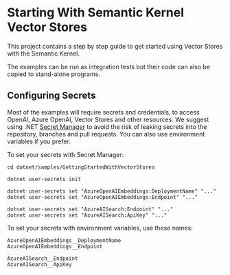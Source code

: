 # Starting With Semantic Kernel Vector Stores

This project contains a step by step guide to get started using Vector Stores with the Semantic Kernel.

The examples can be run as integration tests but their code can also be copied to stand-alone programs.

## Configuring Secrets

Most of the examples will require secrets and credentials, to access OpenAI, Azure OpenAI,
Vector Stores and other resources. We suggest using .NET
[Secret Manager](https://learn.microsoft.com/aspnet/core/security/app-secrets)
to avoid the risk of leaking secrets into the repository, branches and pull requests.
You can also use environment variables if you prefer.

To set your secrets with Secret Manager:

```
cd dotnet/samples/GettingStartedWithVectorStores

dotnet user-secrets init

dotnet user-secrets set "AzureOpenAIEmbeddings:DeploymentName" "..."
dotnet user-secrets set "AzureOpenAIEmbeddings:Endpoint" "..."

dotnet user-secrets set "AzureAISearch:Endpoint" "..."
dotnet user-secrets set "AzureAISearch:ApiKey" "..."
```

To set your secrets with environment variables, use these names:

```
AzureOpenAIEmbeddings__DeploymentName
AzureOpenAIEmbeddings__Endpoint

AzureAISearch__Endpoint
AzureAISearch__ApiKey
```
